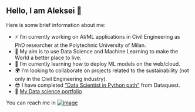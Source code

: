 ## Hello, I am Aleksei 👋

Here is some brief information about me:


- ⚡ I’m currently working on AI/ML applications in Civil Engineering as PhD researcher at the Polytechnic University of Milan.
- 🎯 My aim is to use Data Science and Machine Learning to make the World a better place to live.
- 🌱 I’m currently learning how to deploy ML models on the web/cloud.
- 🌍 I’m looking to collaborate on projects related to the sustainability (not only in the Civil Engineering industry).
- 😎 I have completed ["Data Scientist in Python path"](https://app.dataquest.io/verify_cert/U6G6VF0P2P9Y07FVDK5W/) from Dataquest.
- 🚀 [My Data science portfolio](https://github.com/alekseikondratenko/Data-science-portfolio/blob/Main/README.md)

 You can reach me in [![image](https://user-images.githubusercontent.com/84724715/154304976-e01f9243-9374-496f-8107-f06908291168.png)](https://www.linkedin.com/in/aleksei-kondratenko-14a2a0192/)
<!--
- 🌱 I’m currently learning ...
- 👯 I’m looking to collaborate on ...
- 🤔 I’m looking for help with ...
- 💬 Ask me about ...
- 📫 How to reach me: ...
- 😄 Pronouns: ...
- ⚡ Fun fact: ...
-->

